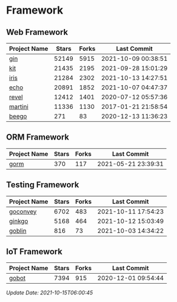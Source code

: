 # Framework

## Web Framework
| Project Name | Stars | Forks | Last Commit |
| ------------ | ----- | ----- | ----------- |
| [gin](https://github.com/gin-gonic/gin) | 52149 | 5915 | 2021-10-09 00:38:51 |
| [kit](https://github.com/go-kit/kit) | 21435 | 2195 | 2021-09-28 15:01:29 |
| [iris](https://github.com/kataras/iris) | 21284 | 2302 | 2021-10-13 14:27:51 |
| [echo](https://github.com/labstack/echo) | 20891 | 1852 | 2021-10-07 04:47:37 |
| [revel](https://github.com/revel/revel) | 12412 | 1401 | 2020-07-12 05:57:36 |
| [martini](https://github.com/go-martini/martini) | 11336 | 1130 | 2017-01-21 21:58:54 |
| [beego](https://github.com/astaxie/beego) | 271 | 83 | 2020-12-13 11:36:23 |

## ORM Framework
| Project Name | Stars | Forks | Last Commit |
| ------------ | ----- | ----- | ----------- |
| [gorm](https://github.com/jinzhu/gorm) | 370 | 117 | 2021-05-21 23:39:31 |

## Testing Framework
| Project Name | Stars | Forks | Last Commit |
| ------------ | ----- | ----- | ----------- |
| [goconvey](https://github.com/smartystreets/goconvey) | 6702 | 483 | 2021-10-11 17:54:23 |
| [ginkgo](https://github.com/onsi/ginkgo) | 5168 | 464 | 2021-10-12 15:03:49 |
| [goblin](https://github.com/franela/goblin) | 816 | 73 | 2021-10-03 14:34:22 |

## IoT Framework
| Project Name | Stars | Forks | Last Commit |
| ------------ | ----- | ----- | ----------- |
| [gobot](https://github.com/hybridgroup/gobot) | 7394 | 915 | 2020-12-01 09:54:44 |

*Update Date: 2021-10-15T06:00:45*